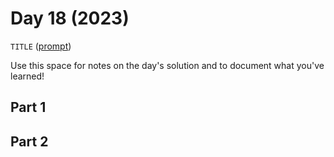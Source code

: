 # Day 18 (2023)

`TITLE` ([prompt](https://adventofcode.com/2023/day/18))

Use this space for notes on the day's solution and to document what you've learned!

## Part 1

## Part 2

